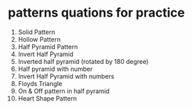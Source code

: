 # patterns quations for practice

1. Solid Pattern
2. Hollow Pattern
3. Half Pyramid Pattern
4. Invert Half Pyramid
5. Inverted half pyramid (rotated by 180 degree)
6. Half pyramid with number
7. Invert Half Pyramid with numbers
8. Floyds Triangle
9. On & Off pattern in half pyramid
10. Heart Shape Pattern
